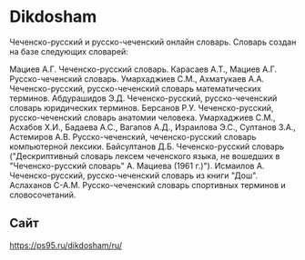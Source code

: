 # Dikdosham
Чеченско-русский и русско-чеченский онлайн словарь.
Словарь создан на базе следующих словарей:

Мациев А.Г. Чеченско-русский словарь.
Карасаев А.Т., Мациев А.Г. Русско-чеченский словарь.
Умархаджиев С.М., Ахматукаев А.А. Чеченско-русский, русско-чеченский словарь математических терминов.
Абдурашидов Э.Д. Чеченско-русский, русско-чеченский словарь юридических терминов.
Берсанов Р.У. Чеченско-русский, русско-чеченский словарь анатомии человека.
Умархаджиев С.М., Асхабов Х.И., Бадаева А.С., Вагапов А.Д., Израилова Э.С., Султанов З.А., Астемиров А.В. Русско-чеченский, чеченско-русский словарь компьютерной лексики.
Байсултанов Д.Б. Чеченско-русский словарь ("Дескриптивный словарь лексем чеченского языка, не вошедших в "Чеченско-русский словарь" А. Мациева (1961 г.)").
Исмаилов А. Чеченско-русский, русско-чеченский словарь из книги "Дош".
Аслаханов С-А.М. Русско-чеченский словарь спортивных терминов и словосочетаний.
## Сайт
https://ps95.ru/dikdosham/ru/
